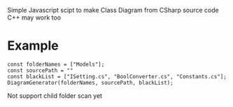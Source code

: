 Simple Javascript scipt to make Class Diagram from CSharp source code 
C++ may work too

# Example

```
const folderNames = ["Models"];
const sourcePath = ""
const blackList = ["ISetting.cs", "BoolConverter.cs", "Constants.cs"];
DiagramGenerator(folderNames, sourcePath, blackList);
```

Not support child folder scan yet
